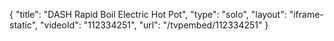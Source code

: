 {
    "title": "DASH Rapid Boil Electric Hot Pot",
    "type": "solo",
    "layout": "iframe-static",
    "videoId": "112334251",
    "url": "\/tvpembed\/112334251"
}